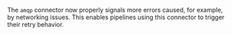 The `amqp` connector now properly signals more errors caused, for example, by
networking issues. This enables pipelines using this connector to trigger their
retry behavior.
